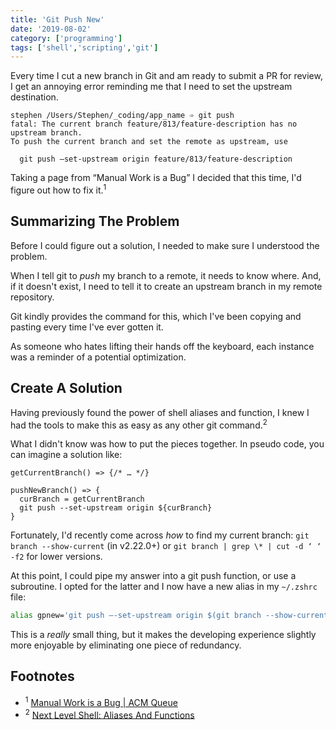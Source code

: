 ```yaml
---
title: 'Git Push New'
date: '2019-08-02'
category: ['programming']
tags: ['shell','scripting','git']
---
```

Every time I cut a new branch in Git and am ready to submit a PR for review, I get an annoying error reminding me that I need to set the upstream destination.
```
stephen /Users/Stephen/_coding/app_name ➾ git push
fatal: The current branch feature/813/feature-description has no upstream branch.
To push the current branch and set the remote as upstream, use

  git push —set-upstream origin feature/813/feature-description
```

Taking a page from “Manual Work is a Bug” I decided that this time, I'd figure out how to fix it.<sup>1</sup>

## Summarizing The Problem
Before I could figure out a solution, I needed to make sure I understood the problem.

When I tell git to _push_ my branch to a remote, it needs to know where. And, if it doesn't exist, I need to tell it to create an upstream branch in my remote repository.

Git kindly provides the command for this, which I've been copying and pasting every time I've ever gotten it.

As someone who hates lifting their hands off the keyboard, each instance was a reminder of a potential optimization.

## Create A Solution
Having previously found the power of shell aliases and function, I knew I had the tools to make this as easy as any other git command.<sup>2</sup>

What I didn't know was how to put the pieces together. In pseudo code, you can imagine a solution like:

```
getCurrentBranch() => {/* … */}

pushNewBranch() => {
  curBranch = getCurrentBranch
  git push --set-upstream origin ${curBranch}
}
```

Fortunately, I'd recently come across _how_ to find my current branch: `git branch --show-current` (in v2.22.0+) or `git branch | grep \* | cut -d ‘ ‘ -f2` for lower versions.

At this point, I could pipe my answer into a git push function, or use a subroutine. I opted for the latter and I now have a new alias in my `~/.zshrc` file:
```sh
alias gpnew='git push —-set-upstream origin $(git branch --show-current)'
```

This is a _really_ small thing, but it makes the developing experience slightly more enjoyable by eliminating one piece of redundancy.

## Footnotes
* <sup>1</sup> [Manual Work is a Bug | ACM Queue](https://queue.acm.org/detail.cfm?id=3197520)
* <sup>2</sup> [Next Level Shell: Aliases And Functions](https://www.stephencharlesweiss.com/2019-02-13/next-level-shell-aliases-and-functions/)
